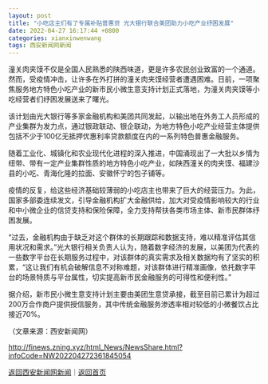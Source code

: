 ```yaml
---
layout: post
title: "小吃店主们有了专属补贴普惠贷 光大银行联合美团助力小吃产业纾困发展"
date: 2022-04-27 16:17:44 +0800
categories: xianxinwenwang
tags: 西安新闻网新闻
---
```

<p>潼关肉夹馍不仅是全国人民熟悉的陕西味道，更是许多农民创业致富的一个通道。然而，受疫情冲击，让许多在外打拼的潼关肉夹馍经营者遭遇困难。日前，一项聚焦服务地方特色小吃产业的新市民小微生意支持计划正式落地，为潼关肉夹馍等小吃经营者们纾困发展送来了曙光。</p><p>该计划由光大银行等多家金融机构和美团共同发起，以输出地在外务工人员形成的产业集群为发力点，通过银政联动、银企联动，为地方特色小吃产业经营主体提供包括不少于100亿无抵押优惠利率贷款额度在内的一系列特色普惠金融服务。</p><p>随着工业化、城镇化和农业现代化进程的深入推进，中国涌现出了一大批以乡情为纽带、带有一定产业集群性质的地方特色小吃产业，如陕西潼关的肉夹馍、福建沙县的小吃、青海化隆的拉面、安徽怀宁的包子铺等。</p><p>疫情的反复，给这些经济基础较薄弱的小吃店主也带来了巨大的经营压力。为此，国家多部委连续发文，引导金融机构扩大金融供给，加大对受疫情影响较大的行业和中小微企业的信贷支持和保险保障，全力支持帮扶各类市场主体、新市民群体纾困发展。</p><p>“过去，金融机构由于缺乏对这个群体的长期跟踪和数据支持，难以精准评估其信用状况和需求。”光大银行相关负责人认为，随着数字经济的发展，以美团为代表的一些数字平台在长期服务过程中，对该群体的真实需求及相关数据均有了坚实的积累，“这让我们有机会破解信息不对称难题，对该群体进行精准画像，依托数字平台的场景特质与平台属性，切实提高新市民金融服务的可得性和便利性。”</p><p>据介绍，新市民小微生意支持计划主要由美团生意贷承接，截至目前已累计为超过200万合作商户提供授信服务，其中传统金融服务渗透率相对较低的小微餐饮占比接近70%。 </p><p class="em_media">（文章来源：西安新闻网）</p>

<http://finews.zning.xyz/html_News/NewsShare.html?infoCode=NW202204272361845054>

[返回西安新闻网新闻](//finews.withounder.com/category/xianxinwenwang.html)｜[返回首页](//finews.withounder.com/)